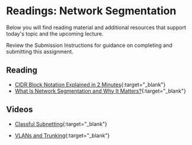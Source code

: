 # Readings: Network Segmentation

Below you will find reading material and additional resources that support today's topic and the upcoming lecture.

Review the Submission Instructions for guidance on completing and submitting this assignment.

## Reading

- [CIDR Block Notation Explained in 2 Minutes](https://medium.com/@acropoiesis/cidr-block-notation-explained-in-2-minutes-1010ec0dbc15){:target="_blank"}
- [What Is Network Segmentation and Why It Matters?](https://www.comptia.org/blog/security-awareness-training-network-segmentation){:target="_blank"}

## Videos

- [Classful Subnetting](https://www.professormesser.com/network-plus/n10-008/n10-008-video/classful-subnetting-n10-008/){:target="_blank"}

- [VLANs and Trunking](https://www.professormesser.com/network-plus/n10-008/n10-008-video/vlans-and-trunking-n10-008/){:target="_blank"}

